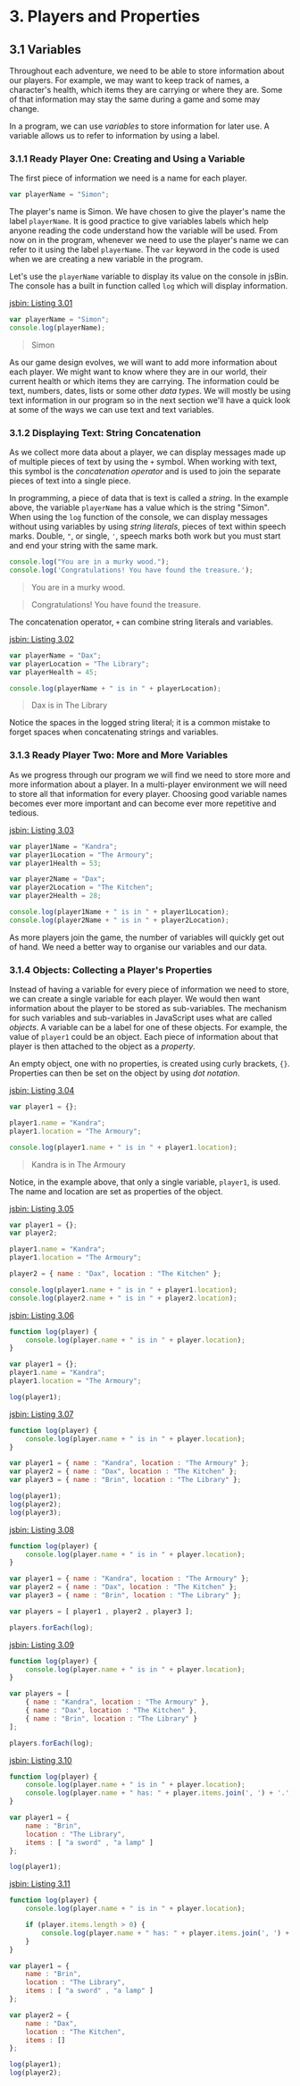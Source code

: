 # 3. Players and Properties

## 3.1 Variables

Throughout each adventure, we need to be able to store information about our players.  For example, we may want to keep track of names, a character's health, which items they are carrying or where they are. Some of that information may stay the same during a game and some may change.

In a program, we can use *variables* to store information for later use. A variable allows us to refer to information by using a label.


### 3.1.1 Ready Player One: Creating and Using a Variable

The first piece of information we need is a name for each player.

```javascript
var playerName = "Simon";
```

The player's name is Simon. We have chosen to give the player's name the label `playerName`. It is good practice to give variables labels which help anyone reading the code understand how the variable will be used. From now on in the program, whenever we need to use the player's name we can refer to it using the label `playerName`. The `var` keyword in the code is used when we are creating a new variable in the program.

Let's use the `playerName` variable to display its value on the console in jsBin. The console has a built in function called `log` which will display information.

[jsbin: Listing 3.01](http://jsbin.com/heniza/edit?js,console)
```javascript
var playerName = "Simon";
console.log(playerName);
```

> Simon

As our game design evolves, we will want to add more information about each player. We might want to know where they are in our world, their current health or which items they are carrying. The information could be text, numbers, dates, lists or some other *data types*. We will mostly be using text information in our program so in the next section we'll have a quick look at some of the ways we can use text and text variables.


### 3.1.2 Displaying Text: String Concatenation

As we collect more data about a player, we can display messages made up of multiple pieces of text by using the `+` symbol. When working with text, this symbol is the *concatenation operator* and is used to join the separate pieces of text into a single piece.

In programming, a piece of data that is text is called a *string*. In the example above, the variable `playerName` has a value which is the string "Simon". When using the `log` function of the console, we can display messages without using variables by using *string literals*, pieces of text within speech marks. Double, `"`, or single, `'`,  speech marks both work but you must start and end your string with the same mark.

```javascript
console.log("You are in a murky wood.");
console.log('Congratulations! You have found the treasure.');
```
> You are in a murky wood.

> Congratulations! You have found the treasure.

The concatenation operator, `+` can combine string literals and variables.

[jsbin: Listing 3.02](http://jsbin.com/vofimi/edit?js,console)
```javascript
var playerName = "Dax";
var playerLocation = "The Library";
var playerHealth = 45;

console.log(playerName + " is in " + playerLocation);
```
> Dax is in The Library

Notice the spaces in the logged string literal; it is a common mistake to forget spaces when concatenating strings and variables.


### 3.1.3 Ready Player Two: More and More Variables

As we progress through our program we will find we need to store more and more information about a player. In a multi-player environment we will need to store all that information for every player. Choosing good variable names becomes ever more important and can become ever more repetitive and tedious.

[jsbin: Listing 3.03](http://jsbin.com/hotira/edit?js,console)
```javascript
var player1Name = "Kandra";
var player1Location = "The Armoury";
var player1Health = 53;

var player2Name = "Dax";
var player2Location = "The Kitchen";
var player2Health = 28;

console.log(player1Name + " is in " + player1Location);
console.log(player2Name + " is in " + player2Location);
```

As more players join the game, the number of variables will quickly get out of hand. We need a better way to organise our variables and our data.


### 3.1.4 Objects: Collecting a Player's Properties

Instead of having a variable for every piece of information we need to store, we can create a single variable for each player. We would then want information about the player to be stored as sub-variables. The mechanism for such variables and sub-variables in JavaScript uses what are called *objects*. A variable can be a label for one of these objects. For example, the value of `player1` could be an object. Each piece of information about that player is then attached to the object as a *property*.

An empty object, one with no properties, is created using curly brackets, `{}`. Properties can then be set on the object by using *dot notation*.

[jsbin: Listing 3.04](http://jsbin.com/ficisa/edit?js,console)
```javascript
var player1 = {};

player1.name = "Kandra";
player1.location = "The Armoury";

console.log(player1.name + " is in " + player1.location);
```
> Kandra is in The Armoury

Notice, in the example above, that only a single variable, `player1`, is used. The name and location are set as properties of the object.

[jsbin: Listing 3.05](http://jsbin.com/hakajo/edit?js,console)
```javascript
var player1 = {};
var player2;

player1.name = "Kandra";
player1.location = "The Armoury";

player2 = { name : "Dax", location : "The Kitchen" };

console.log(player1.name + " is in " + player1.location);
console.log(player2.name + " is in " + player2.location);
```

[jsbin: Listing 3.06](http://jsbin.com/caponu/edit?js,console)
```javascript
function log(player) {
    console.log(player.name + " is in " + player.location);
}

var player1 = {};
player1.name = "Kandra";
player1.location = "The Armoury";

log(player1);
```

[jsbin: Listing 3.07](http://jsbin.com/cuxava/edit?js,console)
```javascript
function log(player) {
    console.log(player.name + " is in " + player.location);
}

var player1 = { name : "Kandra", location : "The Armoury" };
var player2 = { name : "Dax", location : "The Kitchen" };
var player3 = { name : "Brin", location : "The Library" };

log(player1);
log(player2);
log(player3);
```

[jsbin: Listing 3.08](http://jsbin.com/kamiri/edit?js,console)
```javascript
function log(player) {
    console.log(player.name + " is in " + player.location);
}

var player1 = { name : "Kandra", location : "The Armoury" };
var player2 = { name : "Dax", location : "The Kitchen" };
var player3 = { name : "Brin", location : "The Library" };

var players = [ player1 , player2 , player3 ];

players.forEach(log);
```

[jsbin: Listing 3.09](http://jsbin.com/vojuli/edit?js,console)
```javascript
function log(player) {
    console.log(player.name + " is in " + player.location);
}

var players = [
    { name : "Kandra", location : "The Armoury" },
    { name : "Dax", location : "The Kitchen" },
    { name : "Brin", location : "The Library" }
];

players.forEach(log);
```

[jsbin: Listing 3.10](http://jsbin.com/mexene/edit?js,console)
```javascript
function log(player) {
    console.log(player.name + " is in " + player.location);
    console.log(player.name + " has: " + player.items.join(', ') + '.');
}

var player1 = {
    name : "Brin",
    location : "The Library",
    items : [ "a sword" , "a lamp" ]
};

log(player1);
```

[jsbin: Listing 3.11](http://jsbin.com/kidovo/edit?js,console)
```javascript
function log(player) {
    console.log(player.name + " is in " + player.location);

    if (player.items.length > 0) {
        console.log(player.name + " has: " + player.items.join(', ') + '.');
    }
}

var player1 = {
    name : "Brin",
    location : "The Library",
    items : [ "a sword" , "a lamp" ]
};

var player2 = {
    name : "Dax",
    location : "The Kitchen",
    items : []
};

log(player1);
log(player2);
```

